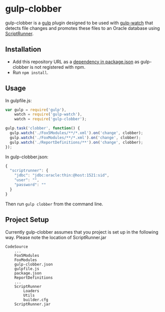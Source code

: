 # gulp-clobber

gulp-clobber is a [gulp](http://gulpjs.com/) plugin designed to be used with [gulp-watch](https://www.npmjs.com/package/gulp-watch) that detects file changes and promotes these files to an Oracle database using [ScriptRunner](https://github.com/Fivium/ScriptRunner).

## Installation

- Add this repository URL as a [dependency in package.json](https://docs.npmjs.com/files/package.json#dependencies) as gulp-clobber is not registered with npm.
- Run `npm install`.

## Usage

In gulpfile.js:

```js
var gulp = require('gulp'),
    watch = require('gulp-watch'),
    watch = require('gulp-clobber');

gulp.task('clobber', function() {
  gulp.watch('./Fox5Modules/**/*.xml').on('change', clobber);
  gulp.watch('./FoxModules/**/*.xml').on('change', clobber);
  gulp.watch('./ReportDefinitions/**').on('change', clobber);
});
```

In gulp-clobber.json:

```js
{
  "scriptrunner": {
    "jdbc": "jdbc:oracle:thin:@host:1521:sid",
    "user": "",
    "password": ""
  }
}
```

Then run `gulp clobber` from the command line.

## Project Setup

Currently gulp-clobber assumes that you project is set up in the following way. Please note the location of ScriptRunner.jar

```
CodeSource
    ...
    Fox5Modules
    FoxModules
    gulp-clobber.json
    gulpfile.js
    package.json
    ReportDefinitions
    ...
    ScriptRunner
        Loaders
        Utils
        builder.cfg
    ScriptRunner.jar
```
